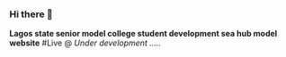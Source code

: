 ### Hi there 👋


**Lagos state senior model college student development  sea hub  model website** 
#Live @ 
*Under development .....*

